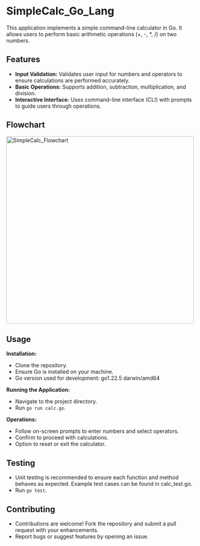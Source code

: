 # SimpleCalc_Go_Lang
This application implements a simple command-line calculator in Go. It allows users to perform basic arithmetic operations (+, -, *, /) on two numbers.

## Features
* **Input Validation:** Validates user input for numbers and operators to ensure calculations are performed accurately.
* **Basic Operations:** Supports addition, subtraction, multiplication, and division.
* **Interactive Interface:** Uses command-line interface (CLI) with prompts to guide users through operations.

## Flowchart
<img width="498" alt="SimpleCalc_Flowchart" src="https://github.com/user-attachments/assets/2b824211-0feb-49a6-830c-7fd8379ac1e6">

## Usage
**Installation:**
* Clone the repository.
* Ensure Go is installed on your machine.
* Go version used for development: go1.22.5 darwin/amd64

**Running the Application:** 
* Navigate to the project directory.
* Run `go run calc.go`.

**Operations:**
* Follow on-screen prompts to enter numbers and select operators.
* Confirm to proceed with calculations.
* Option to reset or exit the calculator.

## Testing
* Unit testing is recommended to ensure each function and method behaves as expected. Example test cases can be found in calc_test.go.
* Run `go test`.

## Contributing
* Contributions are welcome! Fork the repository and submit a pull request with your enhancements.
* Report bugs or suggest features by opening an issue.
